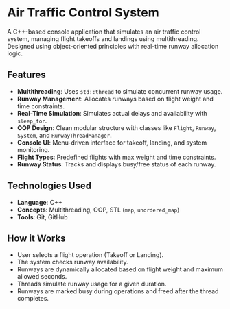 # Air Traffic Control System

A C++-based console application that simulates an air traffic control system, managing flight takeoffs and landings using multithreading. Designed using object-oriented principles with real-time runway allocation logic.

## Features

- **Multithreading**: Uses `std::thread` to simulate concurrent runway usage.
- **Runway Management**: Allocates runways based on flight weight and time constraints.
- **Real-Time Simulation**: Simulates actual delays and availability with `sleep_for`.
- **OOP Design**: Clean modular structure with classes like `Flight`, `Runway`, `System`, and `RunwayThreadManager`.
- **Console UI**: Menu-driven interface for takeoff, landing, and system monitoring.
- **Flight Types**: Predefined flights with max weight and time constraints.
- **Runway Status**: Tracks and displays busy/free status of each runway.

## Technologies Used

- **Language**: C++
- **Concepts**: Multithreading, OOP, STL (`map`, `unordered_map`)
- **Tools**: Git, GitHub

## How it Works

- User selects a flight operation (Takeoff or Landing).
- The system checks runway availability.
- Runways are dynamically allocated based on flight weight and maximum allowed seconds.
- Threads simulate runway usage for a given duration.
- Runways are marked busy during operations and freed after the thread completes.
